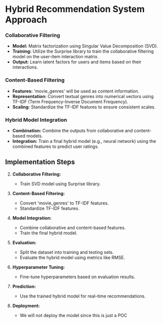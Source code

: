
# Hybrid Recommendation System Approach

### Collaborative Filtering

- **Model:** Matrix factorization using Singular Value Decomposition (SVD).
- **Training:** Utilize the Surprise library to train the collaborative filtering model on the user-item interaction matrix.
- **Output:** Learn latent factors for users and items based on their interactions.

### Content-Based Filtering

- **Features:** 'movie_genres' will be used as content information.
- **Representation:** Convert textual genres into numerical vectors using TF-IDF (Term Frequency-Inverse Document Frequency).
- **Scaling:** Standardize the TF-IDF features to ensure consistent scales.

### Hybrid Model Integration

- **Combination:** Combine the outputs from collaborative and content-based models.
- **Integration:** Train a final hybrid model (e.g., neural network) using the combined features to predict user ratings.

## Implementation Steps

2. **Collaborative Filtering:**
   - Train SVD model using Surprise library.

3. **Content-Based Filtering:**
   - Convert 'movie_genres' to TF-IDF features.
   - Standardize TF-IDF features.

4. **Model Integration:**
   - Combine collaborative and content-based features.
   - Train the final hybrid model.

5. **Evaluation:**
   - Split the dataset into training and testing sets.
   - Evaluate the hybrid model using metrics like RMSE.

6. **Hyperparameter Tuning:**
   - Fine-tune hyperparameters based on evaluation results.

7. **Prediction:**
   - Use the trained hybrid model for real-time recommendations.

8. **Deployment:**
   - We will not deploy the model since this is just a POC
